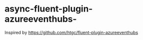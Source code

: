 # async-fluent-plugin-azureeventhubs-
Inspired by https://github.com/htgc/fluent-plugin-azureeventhubs
